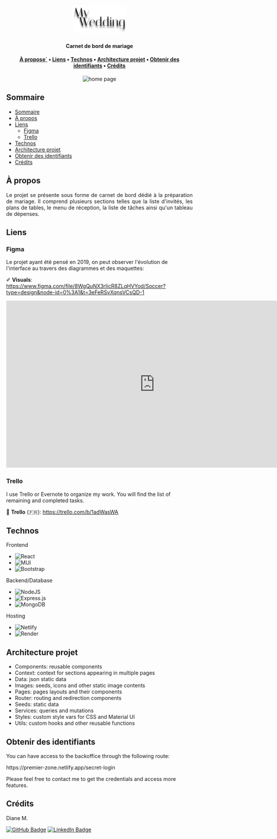 <div align="center">
    <h1>
        <img src="/readme-assets/img/logo.png" alt="my wedding logo" height="75px">
    </h1>
    <h4><b>Carnet de bord de mariage</b></h4>
    <h4>
        <a href="#about">À propose`</a>
        •
        <a href="#links">Liens</a>
        •
        <a href="#built-with">Technos</a>
        •
        <a href="#architecture">Architecture projet</a>
        •
        <a href="#access">Obtenir des identifiants</a>
        •
        <a href="#contact">Crédits</a>
    </h4>
</div>

<p align="center"> 
    <img src="documentation/readme-assets/home-capture.png" alt="home page" height="400" width="auto">
</p>

## Sommaire

- [Sommaire](#sommaire)
- [À propos](#à-propos)
- [Liens](#liens)
  - [Figma](#figma)
  - [Trello](#trello)
- [Technos](#technos)
- [Architecture projet](#architecture-projet)
- [Obtenir des identifiants](#obtenir-des-identifiants)
- [Crédits](#crédits)

## À propos

<p align="justify"> 
 Le projet se présente sous forme de carnet de bord dédié à la préparation de mariage. Il comprend plusieurs sections telles que la liste d'invités, les plans de tables, le menu de réception, la liste de tâches ainsi qu'un tableau de dépenses.
</p>


## Liens

### Figma

Le projet ayant été pensé en 2019, on peut observer l'évolution de l'interface au travers des diagrammes et des maquettes:

✐ **Visuals**: https://www.figma.com/file/8WgQuNX3rIicR8ZLqHVYod/Soccer?type=design&node-id=0%3A1&t=3eFeRSvXqnsVCsQD-1<br />

<iframe style="border: 1px solid rgba(0, 0, 0, 0.1);" width="800" height="450" src="https://www.figma.com/embed?embed_host=share&url=https%3A%2F%2Fwww.figma.com%2Ffile%2FYx1hDnuazoYO2UlrHlbqTu%2FDiagramme-de-navigation%3Ftype%3Ddesign%26node-id%3D0%253A1%26mode%3Ddesign%26t%3DdyF1V6EE3w83yero-1" allowfullscreen></iframe>

### Trello

I use Trello or Evernote to organize my work. You will find the list of remaining and completed tasks.

📝 **Trello** (🇫🇷): https://trello.com/b/1adWasWA


## Technos

Frontend
* ![React](https://img.shields.io/badge/react-%2320232a.svg?style=for-the-badge&logo=react&logoColor=%2361DAFB)
* ![MUI](https://img.shields.io/badge/MUI-%230081CB.svg?style=for-the-badge&logo=material-ui&logoColor=white)
* ![Bootstrap](https://img.shields.io/badge/Bootstrap-563D7C?style=for-the-badge&logo=bootstrap&logoColor=white)

Backend/Database
* ![NodeJS](https://img.shields.io/badge/node.js-6DA55F?style=for-the-badge&logo=node.js&logoColor=white)
* ![Express.js](https://img.shields.io/badge/express.js-%23404d59.svg?style=for-the-badge&logo=express&logoColor=%2361DAFB)
* ![MongoDB](https://img.shields.io/badge/MongoDB-%234ea94b.svg?style=for-the-badge&logo=mongodb&logoColor=white)

Hosting
* ![Netlify](https://img.shields.io/badge/netlify-%23000000.svg?style=for-the-badge&logo=netlify&logoColor=#00C7B7)
* ![Render](https://img.shields.io/badge/Render-%46E3B7.svg?style=for-the-badge&logo=render&logoColor=white)


## Architecture projet

* Components: reusable components
* Context: context for sections appearing in multiple pages
* Data: json static data
* Images: seeds, icons and other static image contents
* Pages: pages layouts and their components
* Router: routing and redirection components
* Seeds: static data
* Services: queries and mutations
* Styles: custom style vars for CSS and Material UI
* Utils: custom hooks and other reusable functions


## Obtenir des identifiants

<p>You can have access to the backoffice through the following route:</p>
https://premier-zone.netlify.app/secret-login
<p>Please feel free to contact me to get the credentials and access more features.</p>


## Crédits

<p>Diane M.</p>

[![GitHub Badge](https://img.shields.io/badge/GitHub-100000?style=for-the-badge&logo=github&logoColor=white)](https://github.com/dkm94)
[![LinkedIn Badge](https://img.shields.io/badge/LinkedIn-0077B5?style=for-the-badge&logo=linkedin&logoColor=white)](https://www.linkedin.com/in/diane-mpk/)
